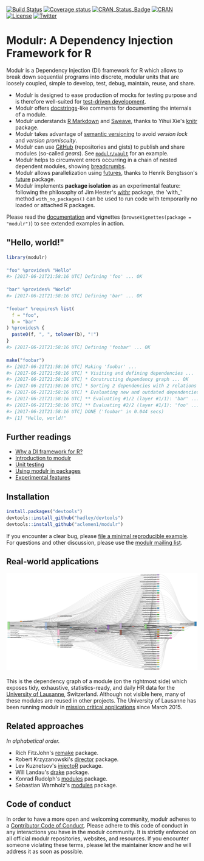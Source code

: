 
<!-- README.md is generated from README.Rmd. Please edit the .Rmd file -->



[![Build Status](https://travis-ci.org/aclemen1/modulr.svg?branch=master)](https://travis-ci.org/aclemen1/modulr)
[![Coverage status](https://codecov.io/github/aclemen1/modulr/coverage.svg?branch=master)](http://codecov.io/github/aclemen1/modulr)
[![CRAN_Status_Badge](http://www.r-pkg.org/badges/version/modulr)](https://cran.r-project.org/package=modulr)
[![CRAN](http://cranlogs.r-pkg.org/badges/grand-total/modulr)](https://cran.r-project.org/package=modulr)
[![License](https://img.shields.io/:license-mit-blue.svg)](http://aclemen1.mit-license.org/license.html)
[![Twitter](https://img.shields.io/twitter/url/http/github.com/aclemen1/modulr.svg?style=social)](https://twitter.com/intent/tweet.html?text=Modulr:%20A%20Dependency%20Injection%20Framework%20for%20R&url=http://github.com/aclemen1/modulr&hashtags=r,dependency-injection)

# Modulr: A Dependency Injection Framework for R

Modulr is a Dependency Injection (DI) framework for R which allows to break down sequential programs into discrete, modular units that are loosely coupled, simple to develop, test, debug, maintain, reuse, and share. 

* Modulr is designed to ease production of mocks for testing purpose and is therefore well-suited for [test-driven development](https://en.wikipedia.org/wiki/Test-driven_development).
* Modulr offers [docstrings](https://en.wikipedia.org/wiki/Docstring)-like comments for documenting the internals of a module.
* Modulr understands [R Markdown](http://rmarkdown.rstudio.com/) and [Sweave](https://leisch.userweb.mwn.de/Sweave/), thanks to Yihui Xie's [knitr](http://yihui.name/knitr/) package.
* Modulr takes advantage of [semantic versioning](http://semver.org/) to avoid _version lock_ and _version promiscuity_.
* Modulr can use [GitHub](http://github.com) (repositories and gists) to publish and share modules (so-called _gears_). See [`modulr/vault`](https://gist.github.com/aclemen1/3fcc508cb40ddac6c1e3) for an example.
* Modulr helps to circumvent errors occurring in a chain of nested dependent modules, showing [breadcrumbs](https://en.wikipedia.org/wiki/Breadcrumb_(navigation)).
* Modulr allows parallelization using [futures](https://en.wikipedia.org/wiki/Futures_and_promises), thanks to Henrik Bengtsson's [future](https://github.com/HenrikBengtsson/future) package.
* Modulr implements __package isolation__ as an experimental feature: following the philosophy of Jim Hester's [withr](https://github.com/jimhester/withr) package, the 'with_' method `with_no_packages()` can be used to run code with temporarily no loaded or attached R packages.

Please read the [documentation](https://aclemen1.github.io/modulr) and vignettes (`browseVignettes(package = "modulr")`) to see extended examples in action.

## "Hello, world!"





```r
library(modulr)

"foo" %provides% "Hello"
#> [2017-06-21T21:58:16 UTC] Defining 'foo' ... OK

"bar" %provides% "World"
#> [2017-06-21T21:58:16 UTC] Defining 'bar' ... OK

"foobar" %requires% list(
  f = "foo", 
  b = "bar"
) %provides% {
  paste0(f, ", ", tolower(b), "!")
}
#> [2017-06-21T21:58:16 UTC] Defining 'foobar' ... OK

make("foobar")
#> [2017-06-21T21:58:16 UTC] Making 'foobar' ...
#> [2017-06-21T21:58:16 UTC] * Visiting and defining dependencies ...
#> [2017-06-21T21:58:16 UTC] * Constructing dependency graph ... OK
#> [2017-06-21T21:58:16 UTC] * Sorting 2 dependencies with 2 relations ... on 1 layer, OK
#> [2017-06-21T21:58:16 UTC] * Evaluating new and outdated dependencies ...
#> [2017-06-21T21:58:16 UTC] ** Evaluating #1/2 (layer #1/1): 'bar' ...
#> [2017-06-21T21:58:16 UTC] ** Evaluating #2/2 (layer #1/1): 'foo' ...
#> [2017-06-21T21:58:16 UTC] DONE ('foobar' in 0.044 secs)
#> [1] "Hello, world!"
```

## Further readings

* [Why a DI framework for R?](https://aclemen1.github.io/modulr/articles/motivation.html)
* [Introduction to modulr](https://aclemen1.github.io/modulr/articles/modulr.html)
* [Unit testing](https://aclemen1.github.io/modulr/articles/testing.html)
* [Using modulr in packages](https://aclemen1.github.io/modulr/articles/packages.html)
* [Experimental features](https://aclemen1.github.io/modulr/articles/experimental.html)

## Installation

``` r
install.packages("devtools")
devtools::install_github("hadley/devtools")
devtools::install_github("aclemen1/modulr")
```

If you encounter a clear bug, please [file a minimal reproducible example](https://github.com/aclemen1/modulr/issues).
For questions and other discussion, please use the [modulr mailing list](https://groups.google.com/forum/#!forum/modulr-talk).

## Real-world applications

![](https://github.com/aclemen1/modulr/raw/master/README-fig1.png)
   
This is the dependency graph of a module (on the rightmost side) which exposes tidy, exhaustive, statistics-ready, and daily HR data for the [University of Lausanne](http://www.unil.ch), Switzerland. Although not visible here, many of these modules are reused in other projects. The University of Lausanne has been running modulr in [mission critical applications](http://www.unil.ch/statistiques) since March 2015.

## Related approaches

_In alphabetical order._

* Rich FitzJohn's [remake](http://github.com/richfitz/remake) package.
* Robert Krzyzanowski's [director](https://github.com/syberia/director) package.
* Lev Kuznetsov's [injectoR](http://dfci-cccb.github.io/injectoR) package.
* Will Landau's [drake](https://github.com/wlandau-lilly/drake) package.
* Konrad Rudolph's [modules](http://github.com/klmr/modules) package.
* Sebastian Warnholz's [modules](https://github.com/wahani/modules) package.

## Code of conduct

In order to have a more open and welcoming community, modulr adheres to a [Contributor Code of Conduct](CONDUCT.md). Please adhere to this code of conduct in any interactions you have in the modulr community. It is strictly enforced on all official modulr repositories, websites, and resources. If you encounter someone violating these terms, please let the maintainer know and he will address it as soon as possible.
